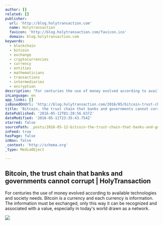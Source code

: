 ```yaml
---
author: []
related: []
publisher:
  url: 'http://blog.holytransaction.com'
  name: Holytransaction
  favicon: 'http://blog.holytransaction.com/favicon.ico'
  domain: blog.holytransaction.com
keywords:
  - blockchain
  - bitcoin
  - exchange
  - cryptocurrencies
  - currency
  - entities
  - mathematicians
  - transactions
  - intermediaries
  - encryption
description: "For centuries the use of money evolved according to available technologies and society needs. Bitcoin is a currency and each currency is information. The information must be exchanged, only this way it can be recognized and associated with a value, especially in today's world drawn as a network."
inLanguage: en
app_links: []
isBasedOnUrl: 'http://blog.holytransaction.com/2016/05/bitcoin-trust-chain-that-banks-and.html'
title: 'Bitcoin, the trust chain that banks and governments cannot corrupt | HolyTransaction'
datePublished: '2016-05-12T01:28:56.637Z'
dateModified: '2016-05-11T23:35:43.754Z'
starred: false
sourcePath: _posts/2016-05-12-bitcoin-the-trust-chain-that-banks-and-governments-cannot-c.md
inFeed: true
hasPage: false
inNav: false
_context: 'http://schema.org'
_type: MediaObject

---
```

<article style=""><h1>Bitcoin, the trust chain that banks and governments cannot corrupt | HolyTransaction</h1><p>For centuries the use of money evolved according to available technologies and society needs. Bitcoin is a currency and each currency is information. The information must be exchanged, only this way it can be recognized and associated with a value, especially in today's world drawn as a network.</p><img src="https://2.bp.blogspot.com/-7TC6DlmGgeo/VzOapjg-hKI/AAAAAAAAAcs/oj84Km1rVa0AfYK3Tocyv2AetnVoMTasgCLcB/w1200-h630-p-nu/chains-1493873.jpg" /></article>